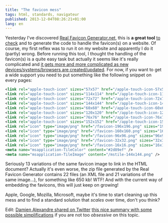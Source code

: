 ```yaml
---
title: "The favicon mess"
tags: html, standards, navigateur
published: 2013-12-04T08:26:21+01:00
lang: en
---
```


Yesterday I've discovered [Real Favicon
Generator.net](http://realfavicongenerator.net), this is **a great tool** [to
check](http://realfavicongenerator.net/favicon_checker) and to generate the code
to handle the favicon(s) on a website. Of course, my first reflex was to run it
on my website and apparently I do it (partly) wrong. Before running this tool, I
thought the handling of the favicon(s) is a quite easy task but actually it
seems like it's really complicated and [it gets more and more complicated as new
devices/systems/browsers are
created/updated](http://realfavicongenerator.net/change_log). For now, if you
want to get a wide support you need to put something like the following snippet
on every pages:

```xml
<link rel="apple-touch-icon" sizes="57x57" href="/apple-touch-icon-57x57.png" />
<link rel="apple-touch-icon" sizes="114x114" href="/apple-touch-icon-114x114.png" />
<link rel="apple-touch-icon" sizes="72x72" href="/apple-touch-icon-72x72.png" />
<link rel="apple-touch-icon" sizes="144x144" href="/apple-touch-icon-144x144.png" />
<link rel="apple-touch-icon" sizes="60x60" href="/apple-touch-icon-60x60.png" />
<link rel="apple-touch-icon" sizes="120x120" href="/apple-touch-icon-120x120.png" />
<link rel="apple-touch-icon" sizes="76x76" href="/apple-touch-icon-76x76.png" />
<link rel="apple-touch-icon" sizes="152x152" href="/apple-touch-icon-152x152.png" />
<link rel="icon" type="image/png" href="/favicon-196x196.png" sizes="196x196" />
<link rel="icon" type="image/png" href="/favicon-160x160.png" sizes="160x160" />
<link rel="icon" type="image/png" href="/favicon-96x96.png" sizes="96x96" />
<link rel="icon" type="image/png" href="/favicon-32x32.png" sizes="32x32" />
<link rel="icon" type="image/png" href="/favicon-16x16.png" sizes="16x16" />
<meta name="msapplication-TileColor" content="#2d89ef" />
<meta name="msapplication-TileImage" content="/mstile-144x144.png" />
```

Seriously 13 variations of the same favicon image to link in the HTML
document? Actually it's even worse, the zip file generated by the Real Favicon
Generator contains 22 files (an XML file and 21 variations of the
same image...), for something like 650 kb! WTF! And with the current way of
embedding the favicons, this will just keep on growing!

Apple, Google, Mozilla, Microsoft, maybe it's time to start cleaning up this
mess and to find a standard solution that *scales* over time, don't you think?

Edit: [Damien Alexandre shared on
Twitter](https://twitter.com/damienalexandre/status/408157056080687106) [this
nice summary with some possible
simplifications](https://github.com/audreyr/favicon-cheat-sheet/blob/master/README.rst)
if you are not too *obsessive* on this topic.
